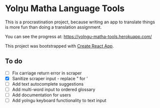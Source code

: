 # Yolŋu Matha Language Tools
This is a procrastination project, because writing an app to translate things is more fun than doing a translation assignment.

You can see the progress at:
https://yolngu-matha-tools.herokuapp.com/

This project was bootstrapped with [Create React App](https://github.com/facebookincubator/create-react-app).

## To do
- [ ] Fix carriage return error in scraper
- [x] Sanitize scraper input - replace " for '
- [ ] Add text autocomplete suggestions
- [ ] Add multi-word input to ordered glossary
- [ ] Add documentation for users
- [ ] Add yolngu keyboard functionality to text input
